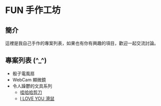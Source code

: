 FUN 手作工坊
====================

簡介
----
這裡是我自己手作的專案列表，如果也有你有興趣的項目，歡迎一起交流討論。

專案列表 (^_^)
-------------
* 骰子電風扇
* WebCam 顯微鏡
* 令人躁鬱的文具系列
	* [哇哈哈剪刀](docs/crazy-scissor.md)
	* [I LOVE YOU 滑鼠](docs/iloveyou-mouse.md)